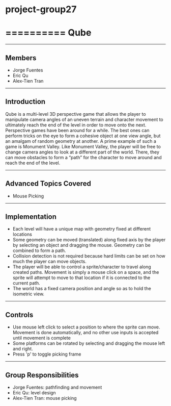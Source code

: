 # project-group27

==========
Qube
==========

----------
Members
----------
- Jorge Fuentes
- Eric Qu
- Alex-Tien Tran

----------
Introduction
----------

Qube is a multi-level 3D perspective game that allows the player to manipulate camera angles of an uneven terrain and character movement to ultimately reach the end of the level in order to move onto the next. Perspective games have been around for a while. The best ones can perform tricks on the eye to form a cohesive object at one view angle, but an amalgam of random geometry at another. A prime example of such a game is Monument Valley. Like Monument Valley, the player will be free to change camera angles to look at a different part of the world. There, they can move obstacles to form a “path” for the character to move around and reach the end of the level.

----------
Advanced Topics Covered
----------

- Mouse Picking

----------
Implementation
----------

- Each level will have a unique map with geometry fixed at different locations
- Some geometry can be moved (translated) along fixed axis by the player by selecting an object and dragging the mouse. Geometry can be combined to form a path.
- Collision detection is not required because hard limits can be set on how much the player can move objects.
- The player will be able to control a sprite/character to travel along created paths. Movement is simply a mouse click on a space, and the sprite will attempt to move to that location if it is connected to the current path.
- The world has a fixed camera position and angle so as to hold the isometric view.

----------
Controls
----------

- Use mouse left click to select a position to where the sprite can move. Movement is done automatically, and no other use inputs is accepted until movement is complete
- Some platforms can be rotated by selecting and dragging the mouse left and right.
- Press 'p' to toggle picking frame

----------
Group Responsibilities
----------

- Jorge Fuentes: pathfinding and movement
- Eric Qu: level design
- Alex-Tien Tran: mouse picking 